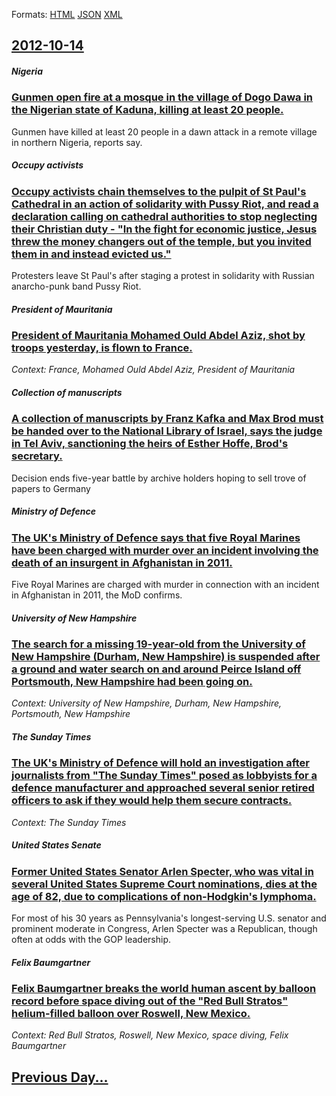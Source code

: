 
Formats: [HTML](2012/10/14/index.html)  [JSON](2012/10/14/index.json)  [XML](2012/10/14/index.xml)  

## [2012-10-14](/news/2012/10/14/index.md)

##### Nigeria
### [Gunmen open fire at a mosque in the village of Dogo Dawa in the Nigerian state of Kaduna, killing at least 20 people. ](/news/2012/10/14/gunmen-open-fire-at-a-mosque-in-the-village-of-dogo-dawa-in-the-nigerian-state-of-kaduna-killing-at-least-20-people.md)
Gunmen have killed at least 20 people in a dawn attack in a remote village in northern Nigeria, reports say.

##### Occupy activists
### [Occupy activists chain themselves to the pulpit of St Paul's Cathedral in an action of solidarity with Pussy Riot, and read a declaration calling on cathedral authorities to stop neglecting their Christian duty - "In the fight for economic justice, Jesus threw the money changers out of the temple, but you invited them in and instead evicted us." ](/news/2012/10/14/occupy-activists-chain-themselves-to-the-pulpit-of-st-paul-s-cathedral-in-an-action-of-solidarity-with-pussy-riot-and-read-a-declaration-ca.md)
Protesters leave St Paul&#039;s after staging a protest in solidarity with Russian anarcho-punk band Pussy Riot.

##### President of Mauritania
### [President of Mauritania Mohamed Ould Abdel Aziz, shot by troops yesterday, is flown to France. ](/news/2012/10/14/president-of-mauritania-mohamed-ould-abdel-aziz-shot-by-troops-yesterday-is-flown-to-france.md)
_Context: France, Mohamed Ould Abdel Aziz, President of Mauritania_

##### Collection of manuscripts
### [A collection of manuscripts by Franz Kafka and Max Brod must be handed over to the National Library of Israel, says the judge in Tel Aviv, sanctioning the heirs of Esther Hoffe, Brod's secretary. ](/news/2012/10/14/a-collection-of-manuscripts-by-franz-kafka-and-max-brod-must-be-handed-over-to-the-national-library-of-israel-says-the-judge-in-tel-aviv-s.md)
Decision ends five-year battle by archive holders hoping to sell trove of papers to Germany

##### Ministry of Defence
### [The UK's Ministry of Defence says that five Royal Marines have been charged with murder over an incident involving the death of an insurgent in Afghanistan in 2011. ](/news/2012/10/14/the-uk-s-ministry-of-defence-says-that-five-royal-marines-have-been-charged-with-murder-over-an-incident-involving-the-death-of-an-insurgent.md)
Five Royal Marines are charged with murder in connection with an incident in Afghanistan in 2011, the MoD confirms.

##### University of New Hampshire
### [The search for a missing 19-year-old from the University of New Hampshire (Durham, New Hampshire) is suspended after a ground and water search on and around Peirce Island off Portsmouth, New Hampshire had been going on. ](/news/2012/10/14/the-search-for-a-missing-19-year-old-from-the-university-of-new-hampshire-durham-new-hampshire-is-suspended-after-a-ground-and-water-sear.md)
_Context: University of New Hampshire, Durham, New Hampshire, Portsmouth, New Hampshire_

##### The Sunday Times
### [The UK's Ministry of Defence will hold an investigation after journalists from "The Sunday Times" posed as lobbyists for a defence manufacturer and approached several senior retired officers to ask if they would help them secure contracts. ](/news/2012/10/14/the-uk-s-ministry-of-defence-will-hold-an-investigation-after-journalists-from-the-sunday-times-posed-as-lobbyists-for-a-defence-manufactu.md)
_Context: The Sunday Times_

##### United States Senate
### [Former United States Senator Arlen Specter, who was vital in several United States Supreme Court nominations, dies at the age of 82, due to complications of non-Hodgkin's lymphoma. ](/news/2012/10/14/former-united-states-senator-arlen-specter-who-was-vital-in-several-united-states-supreme-court-nominations-dies-at-the-age-of-82-due-to.md)
For most of his 30 years as Pennsylvania&#x27;s longest-serving U.S. senator and prominent moderate in Congress, Arlen Specter was a Republican, though often at odds with the GOP leadership.

##### Felix Baumgartner
### [Felix Baumgartner breaks the world human ascent by balloon record before space diving out of the "Red Bull Stratos" helium-filled balloon over Roswell, New Mexico. ](/news/2012/10/14/felix-baumgartner-breaks-the-world-human-ascent-by-balloon-record-before-space-diving-out-of-the-red-bull-stratos-helium-filled-balloon-ov.md)
_Context: Red Bull Stratos, Roswell, New Mexico, space diving, Felix Baumgartner_

## [Previous Day...](/news/2012/10/13/index.md)

